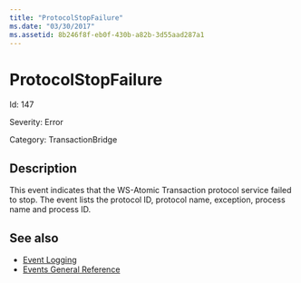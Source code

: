 ```yaml
---
title: "ProtocolStopFailure"
ms.date: "03/30/2017"
ms.assetid: 8b246f8f-eb0f-430b-a82b-3d55aad287a1
---
```

# ProtocolStopFailure
Id: 147  
  
 Severity: Error  
  
 Category: TransactionBridge  
  
## Description  
 This event indicates that the WS-Atomic Transaction protocol service failed to stop. The event lists the protocol ID, protocol name, exception, process name and process ID.  
  
## See also

- [Event Logging](index.md)
- [Events General Reference](events-general-reference.md)
